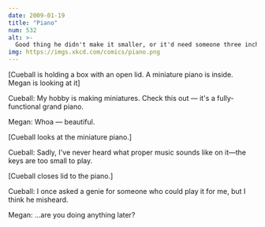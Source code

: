 ```yaml
---
date: 2009-01-19
title: "Piano"
num: 532
alt: >-
  Good thing he didn't make it smaller, or it'd need someone three inches tall to play it.
img: https://imgs.xkcd.com/comics/piano.png
---
```

[Cueball is holding a box with an open lid. A miniature piano is inside. Megan is looking at it]

Cueball: My hobby is making miniatures. Check this out — it's a fully-functional grand piano.

Megan: Whoa — beautiful.

[Cueball looks at the miniature piano.]

Cueball: Sadly, I've never heard what proper music sounds like on it—the keys are too small to play.

[Cueball closes lid to the piano.]

Cueball: I once asked a genie for someone who could play it for me, but I think he misheard.

Megan: ...are you doing anything later?